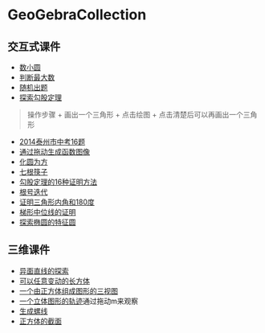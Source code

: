 # GeoGebraCollection
## 交互式课件
  + [数小圆](https://www.geogebra.org/m/tZPxqKFK)
  + [判断最大数](https://www.geogebra.org/m/KtM4DNHC)
  + [随机出题](https://www.geogebra.org/m/zCpeXTxf)
  + [探索勾股定理](https://www.geogebra.org/m/JKFpu2kh)
  > 操作步骤
    + 画出一个三角形
    + 点击绘图
    + 点击清楚后可以再画出一个三角形  
  + [2014泰州市中考16题](https://www.geogebra.org/m/SPsdYfyp)
  + [通过拖动生成函数图像](https://www.geogebra.org/m/g46rr7uz)
  + [化圆为方](https://www.geogebra.org/m/HVNkEzR3)
  + [七根筷子](一开始要把a,b拖动到0，然后才能点startAnimation)
  + [勾股定理的16种证明方法](https://www.geogebra.org/m/aYZhWVCY)
  + [根号迭代](https://www.geogebra.org/m/PDQfGGgD)
  + [证明三角形内角和180度](https://www.geogebra.org/m/WG2n768B)
  + [梯形中位线的证明](https://www.geogebra.org/m/uEsEs94x)
  + [探索椭圆的特征圆](https://www.geogebra.org/m/YfGz6CdW)
  
## 三维课件
  + [异面直线的探索](https://www.geogebra.org/m/MfWZe7cV)
  + [可以任意变动的长方体](https://www.geogebra.org/m/b7jBB8q4)
  + [一个由正方体组成图形的三视图](https://www.geogebra.org/m/jfdJKPWR)
  + [一个立体图形的轨迹](https://www.geogebra.org/m/fu2YgFDK)通过拖动m来观察
  + [生成螺线](https://www.geogebra.org/m/j52fgnJ6)
  + [正方体的截面](https://www.geogebra.org/m/KbZQdAse)
    
